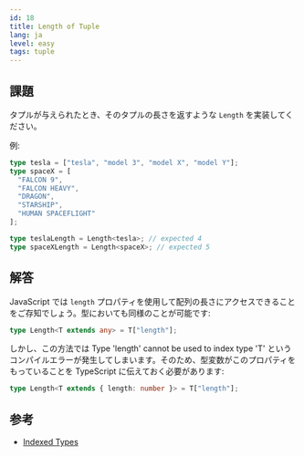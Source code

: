 ```yaml
---
id: 18
title: Length of Tuple
lang: ja
level: easy
tags: tuple
---
```


## 課題

タプルが与えられたとき、そのタプルの長さを返すような `Length` を実装してください。

例:

```ts
type tesla = ["tesla", "model 3", "model X", "model Y"];
type spaceX = [
  "FALCON 9",
  "FALCON HEAVY",
  "DRAGON",
  "STARSHIP",
  "HUMAN SPACEFLIGHT"
];

type teslaLength = Length<tesla>; // expected 4
type spaceXLength = Length<spaceX>; // expected 5
```

## 解答

JavaScript では `length` プロパティを使用して配列の長さにアクセスできることをご存知でしょう。型においても同様のことが可能です:

```ts
type Length<T extends any> = T["length"];
```

しかし、この方法では Type 'length' cannot be used to index type 'T' というコンパイルエラーが発生してしまいます。そのため、型変数がこのプロパティをもっていることを TypeScript に伝えておく必要があります:

```ts
type Length<T extends { length: number }> = T["length"];
```

## 参考

- [Indexed Types](https://www.typescriptlang.org/docs/handbook/2/indexed-access-types.html)

